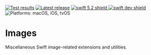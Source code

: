 [comment]: <> (Header Generated by ActionStatus 2.0.5 - 477)

[![Test results][tests shield]][actions] [![Latest release][release shield]][releases] [![swift 5.2 shield] ![swift dev shield]][swift] ![Platforms: macOS, iOS, tvOS][platforms shield]

[release shield]: https://img.shields.io/github/v/release/elegantchaos/Images
[platforms shield]: https://img.shields.io/badge/platforms-macOS_iOS_tvOS-lightgrey.svg?style=flat "macOS, iOS, tvOS"
[tests shield]: https://github.com/elegantchaos/Images/workflows/Tests/badge.svg
[swift 5.2 shield]: https://img.shields.io/badge/swift-5.2-F05138.svg "Swift 5.2"
[swift dev shield]: https://img.shields.io/badge/swift-dev-F05138.svg "Swift dev"

[swift]: https://swift.org
[releases]: https://github.com/elegantchaos/Images/releases
[actions]: https://github.com/elegantchaos/Images/actions

[comment]: <> (End of ActionStatus Header)

# Images

Miscellaneous Swift image-related extensions and utilities.

